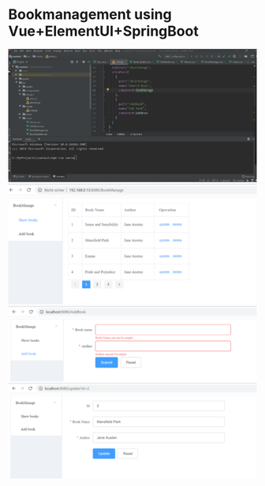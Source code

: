 # Bookmanagement using Vue+ElementUI+SpringBoot

![Image text](https://github.com/wanlonglong/Bookmanagement/blob/master/images/runvue.png)
![Image text](https://github.com/wanlonglong/Bookmanagement/blob/master/images/showbook.png)
![Image text](https://github.com/wanlonglong/Bookmanagement/blob/master/images/addbooks.png)
![Image text](https://github.com/wanlonglong/Bookmanagement/blob/master/images/update.png)




